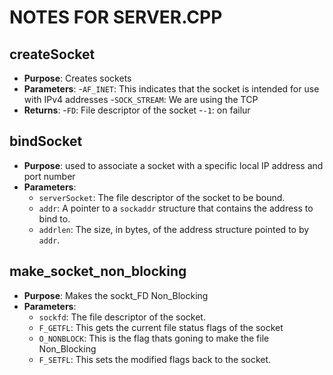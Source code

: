 # NOTES FOR SERVER.CPP

## createSocket
- **Purpose**: Creates sockets 
- **Parameters**:
	-`AF_INET`: This indicates that the socket is intended for use with IPv4 addresses
	-`SOCK_STREAM`: We are using the TCP
- **Returns**:
	-`FD`: File descriptor of the socket
	-`-1`: on failur

## bindSocket
- **Purpose**: used to associate a socket with a specific local IP address and port number
- **Parameters**:
	- `serverSocket`: The file descriptor of the socket to be bound.
	- `addr`: A pointer to a `sockaddr` structure that contains the address to bind to.
	- `addrlen`: The size, in bytes, of the address structure pointed to by `addr`.


## make_socket_non_blocking
- **Purpose**: Makes the sockt_FD Non_Blocking 
- **Parameters**:
	- `sockfd`: The file descriptor of the socket.
	- `F_GETFL`: This gets the current file status flags of the socket
	- `O_NONBLOCK`: This is the flag thats goning to make the file Non_Blocking
	- `F_SETFL`: This sets the modified flags back to the socket.


